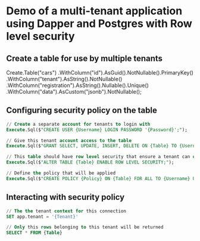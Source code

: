 # Demo of a multi-tenant application using Dapper and Postgres with Row level security

## Create a table for use by multiple tenants

Create.Table("cars")
            .WithColumn("id").AsGuid().NotNullable().PrimaryKey()
            .WithColumn("tenant").AsString().NotNullable()
            .WithColumn("registration").AsString().Nullable().Unique()
            .WithColumn("data").AsCustom("jsonb").NotNullable();
            
## Configuring security policy on the table

```sql
// Create a separate account for tenants to login with
Execute.Sql($"CREATE USER {Username} LOGIN PASSWORD '{Password}';");

// Give this tenant account access to the table 
Execute.Sql($"GRANT SELECT, UPDATE, INSERT, DELETE ON {Table} TO {Username};");

// This table should have row level security that ensure a tenant can only manage their own data
Execute.Sql($"ALTER TABLE {Table} ENABLE ROW LEVEL SECURITY;");

// Define the policy that will be applied
Execute.Sql($"CREATE POLICY {Policy} ON {Table} FOR ALL TO {Username} USING (tenant = current_setting('app.tenant')::VARCHAR);");
```

## Interacting with security policy

```sql
// The the tenant context for this connection
SET app.tenant = '{Tenant}'

// Only this rows belonging to this tenant will be returned
SELECT * FROM {Table}
```
